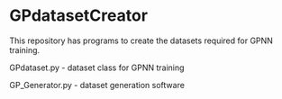 # GPdatasetCreator
This repository has programs to create the datasets required for GPNN training.


GPdataset.py - dataset class for GPNN training

GP_Generator.py - dataset generation software
